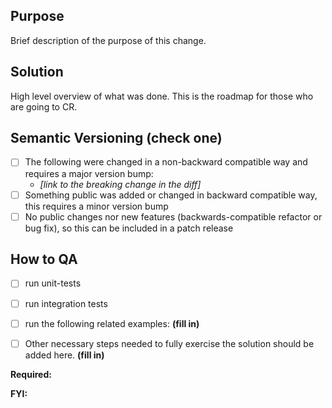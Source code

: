 ## Purpose

Brief description of the purpose of this change.


## Solution

High level overview of what was done. This is the roadmap for those who are going to CR.


## Semantic Versioning (check one)

- [ ] The following were changed in a non-backward compatible way and requires a major version bump:
  - *[link to the breaking change in the diff]*
- [ ] Something public was added or changed in backward compatible way, this requires a minor version bump
- [ ] No public changes nor new features (backwards-compatible refactor or bug fix), so this can be included in a patch release

## How to QA

- [ ] run unit-tests
- [ ] run integration tests
- [ ] run the following related examples: **(fill in)**
- [ ] Other necessary steps needed to fully exercise the solution should be added here. **(fill in)**


**Required:**


**FYI:** 
